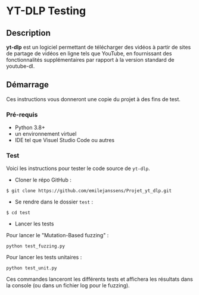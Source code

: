 # YT-DLP Testing

## Description
**yt-dlp** est un logiciel permettant de télécharger des vidéos à partir de sites de partage de vidéos en ligne tels que YouTube, en fournissant des fonctionnalités supplémentaires par rapport à la version standard de youtube-dl.

## Démarrage

Ces instructions vous donneront une copie du projet à des fins de test.

### Pré-requis

- Python 3.8+
- un environnement virtuel
- IDE tel que Visuel Studio Code ou autres

### Test

Voici les instructions pour tester le code source de `yt-dlp`.

- Cloner le répo GitHub :
```shell
$ git clone https://github.com/emilejanssens/Projet_yt_dlp.git
```

- Se rendre dans le dossier `test` :
```shell
$ cd test
```

- Lancer les tests

Pour lancer le "Mutation-Based fuzzing" :
```shell
python test_fuzzing.py
```
Pour lancer les tests unitaires :
```shell
python test_unit.py
```

Ces commandes lanceront les différents tests et affichera les résultats dans la console (ou dans un fichier log pour le fuzzing).